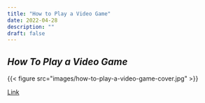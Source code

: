 ```yaml
---
title: "How to Play a Video Game"
date: 2022-04-28
description: ""
draft: false
---
```



## *How To Play a Video Game*

{{< figure src="images/how-to-play-a-video-game-cover.jpg" >}}

 [Link](https://awapress.com/book/how-to-play-a-video-game/)
